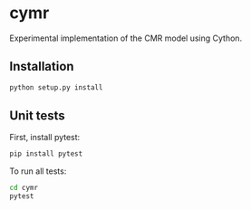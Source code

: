 # cymr
Experimental implementation of the CMR model using Cython.

## Installation

```bash
python setup.py install
```

## Unit tests

First, install pytest:

```bash
pip install pytest
```

To run all tests:

```bash
cd cymr
pytest
```
